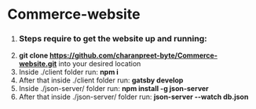 # Commerce-website
1. ### Steps require to get the website up and running:
1. **git clone https://github.com/charanpreet-byte/Commerce-website.git** into your desired location 
1. Inside ./client folder run: **npm i** 
1. After that inside ./client folder run: **gatsby develop**
1. Inside ./json-server/ folder run: **npm install -g json-server**
1. After that inside ./json-server/ folder run: **json-server --watch db.json**
